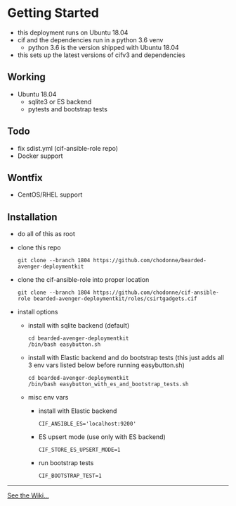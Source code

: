 # Getting Started

* this deployment runs on Ubuntu 18.04
* cif and the dependencies run in a python 3.6 venv
  * python 3.6 is the version shipped with Ubuntu 18.04
* this sets up the latest versions of cifv3 and dependencies

## Working

* Ubuntu 18.04
  * sqlite3 or ES backend
  * pytests and bootstrap tests

## Todo

* fix sdist.yml (cif-ansible-role repo)
* Docker support

## Wontfix

* CentOS/RHEL support

## Installation

* do all of this as root

* clone this repo

      git clone --branch 1804 https://github.com/chodonne/bearded-avenger-deploymentkit

* clone the cif-ansible-role into proper location

      git clone --branch 1804 https://github.com/chodonne/cif-ansible-role bearded-avenger-deploymentkit/roles/csirtgadgets.cif

* install options

  * install with sqlite backend (default)

        cd bearded-avenger-deploymentkit
        /bin/bash easybutton.sh

  * install with Elastic backend and do bootstrap tests (this just adds all 3 env vars listed below before running easybutton.sh)

        cd bearded-avenger-deploymentkit
        /bin/bash easybutton_with_es_and_bootstrap_tests.sh

  * misc env vars

    * install with Elastic backend

          CIF_ANSIBLE_ES='localhost:9200'

    * ES upsert mode (use only with ES backend)

          CIF_STORE_ES_UPSERT_MODE=1

    * run bootstrap tests

          CIF_BOOTSTRAP_TEST=1


---

[See the Wiki...](https://github.com/csirtgadgets/bearded-avenger-deploymentkit/wiki)
